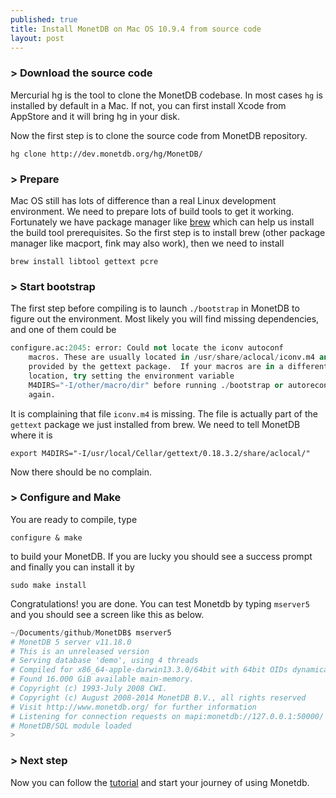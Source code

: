 ```yaml
---
published: true
title: Install MonetDB on Mac OS 10.9.4 from source code
layout: post
---
```


### > Download the source code

Mercurial hg is the tool to clone the MonetDB codebase. In most cases `hg` is installed by default in a Mac. If not, you can first install Xcode from AppStore and it will bring hg in your disk.

Now the first step is to clone the source code from MonetDB repository.

```
hg clone http://dev.monetdb.org/hg/MonetDB/
```

### > Prepare

Mac OS still has lots of difference than a real Linux development environment. We need to prepare lots of build tools to get it working. Fortunately we have package manager like [brew](http://brew.sh/) which can help us install the build tool prerequisites. So the first step is to install brew (other package manager like macport, fink may also work), then we need to install

```
brew install libtool gettext pcre
```

### > Start bootstrap

The first step before compiling is to launch `./bootstrap` in MonetDB to figure out the environment. Most likely you will find missing dependencies, and one of them could be

```python
configure.ac:2045: error: Could not locate the iconv autoconf
	macros. These are usually located in /usr/share/aclocal/iconv.m4 and
	provided by the gettext package.  If your macros are in a different
	location, try setting the environment variable
	M4DIRS="-I/other/macro/dir" before running ./bootstrap or autoreconf
	again.
```

It is complaining that file `iconv.m4` is missing. The file is actually part of the `gettext` package we just installed from brew. We need to tell MonetDB where it is

```
export M4DIRS="-I/usr/local/Cellar/gettext/0.18.3.2/share/aclocal/"
```

Now there should be no complain.

### > Configure and Make
You are ready to compile, type

```
configure & make
```

to build your MonetDB. If you are lucky you should see a success prompt and finally you can install it by 

```
sudo make install
```

Congratulations! you are done. You can test Monetdb by typing `mserver5` and you should see a screen like this as below.

```python
~/Documents/github/MonetDB$ mserver5 
# MonetDB 5 server v11.18.0
# This is an unreleased version
# Serving database 'demo', using 4 threads
# Compiled for x86_64-apple-darwin13.3.0/64bit with 64bit OIDs dynamically linked
# Found 16.000 GiB available main-memory.
# Copyright (c) 1993-July 2008 CWI.
# Copyright (c) August 2008-2014 MonetDB B.V., all rights reserved
# Visit http://www.monetdb.org/ for further information
# Listening for connection requests on mapi:monetdb://127.0.0.1:50000/
# MonetDB/SQL module loaded
>
```

### > Next step

Now you can follow the [tutorial](https://www.monetdb.org/Documentation/UserGuide/Tutorial) and start your journey of using Monetdb.

